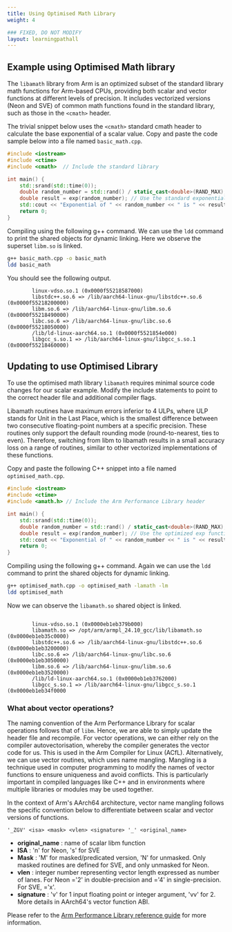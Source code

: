 ```yaml
---
title: Using Optimised Math Library
weight: 4

### FIXED, DO NOT MODIFY
layout: learningpathall
---
```


## Example using Optimised Math library

The `libamath` library from Arm is an optimized subset of the standard library math functions for Arm-based CPUs, providing both scalar and vector functions at different levels of precision. It includes vectorized versions (Neon and SVE) of common math functions found in the standard library, such as those in the `<cmath>` header. 

The trivial snippet below uses the `<cmath>` standard cmath header to calculate the base exponential of a scalar value. Copy and paste the code sample below into a file named `basic_math.cpp`.

```c++
#include <iostream>
#include <ctime>
#include <cmath>  // Include the standard library

int main() {
    std::srand(std::time(0));
    double random_number = std::rand() / static_cast<double>(RAND_MAX);
    double result = exp(random_number); // Use the standard exponential function
    std::cout << "Exponential of " << random_number << " is " << result << std::endl;
    return 0;
}
```

Compiling using the following g++ command. We can use the `ldd` command to print the shared objects for dynamic linking. Here we observe the superset `libm.so` is linked.

```bash
g++ basic_math.cpp -o basic_math
ldd basic_math
```
You should see the following output.

```output
        linux-vdso.so.1 (0x0000f55218587000)
        libstdc++.so.6 => /lib/aarch64-linux-gnu/libstdc++.so.6 (0x0000f55218200000)
        libm.so.6 => /lib/aarch64-linux-gnu/libm.so.6 (0x0000f55218490000)
        libc.so.6 => /lib/aarch64-linux-gnu/libc.so.6 (0x0000f55218050000)
        /lib/ld-linux-aarch64.so.1 (0x0000f5521854e000)
        libgcc_s.so.1 => /lib/aarch64-linux-gnu/libgcc_s.so.1 (0x0000f55218460000)
```

## Updating to use Optimised Library

To use the optimised math library `libamath` requires minimal source code changes for our scalar example. Modify the include statements to point to the correct header file and additional compiler flags. 

Libamath routines have maximum errors inferior to 4 ULPs, where ULP stands for Unit in the Last Place, which is the smallest difference between two consecutive floating-point numbers at a specific precision. These routines only support the default rounding mode (round-to-nearest, ties to even). Therefore, switching from libm to libamath results in a small accuracy loss on a range of routines, similar to other vectorized implementations of these functions.

Copy and paste the following C++ snippet into a file named `optimised_math.cpp`.

```c++
#include <iostream>
#include <ctime>
#include <amath.h> // Include the Arm Performance Library header

int main() {
    std::srand(std::time(0));
    double random_number = std::rand() / static_cast<double>(RAND_MAX);
    double result = exp(random_number); // Use the optimized exp function from libamath
    std::cout << "Exponential of " << random_number << " is " << result << std::endl;
    return 0;
}
```

Compiling using the following g++ command. Again we can use the `ldd` command to print the shared objects for dynamic linking.  

```bash
g++ optimised_math.cpp -o optimised_math -lamath -lm
ldd optimised_math
```
Now we can observe the `libamath.so` shared object is linked.

```output

        linux-vdso.so.1 (0x0000eb1eb379b000)
        libamath.so => /opt/arm/armpl_24.10_gcc/lib/libamath.so (0x0000eb1eb35c0000)
        libstdc++.so.6 => /lib/aarch64-linux-gnu/libstdc++.so.6 (0x0000eb1eb3200000)
        libc.so.6 => /lib/aarch64-linux-gnu/libc.so.6 (0x0000eb1eb3050000)
        libm.so.6 => /lib/aarch64-linux-gnu/libm.so.6 (0x0000eb1eb3520000)
        /lib/ld-linux-aarch64.so.1 (0x0000eb1eb3762000)
        libgcc_s.so.1 => /lib/aarch64-linux-gnu/libgcc_s.so.1 (0x0000eb1eb34f0000
```

### What about vector operations?

The naming convention of the Arm Performance Library for scalar operations follows that of `libm`. Hence, we are able to simply update the header file and recompile. For vector operations, we can either rely on the compiler autovectorisation, whereby the compiler generates the vector code for us. This is used in the Arm Compiler for Linux (ACfL). Alternatively, we can use vector routines, which uses name mangling. Mangling is a technique used in computer programming to modify the names of vector functions to ensure uniqueness and avoid conflicts. This is particularly important in compiled languages like C++ and in environments where multiple libraries or modules may be used together.

In the context of Arm's AArch64 architecture, vector name mangling follows the specific convention below to differentiate between scalar and vector versions of functions. 

```output
'_ZGV' <isa> <mask> <vlen> <signature> '_' <original_name>
```

- **original_name** : name of scalar libm function
- **ISA** : 'n' for Neon, 's' for SVE
- **Mask** : 'M' for masked/predicated version, 'N' for unmasked. Only masked routines are defined for SVE, and only unmasked for Neon.
- **vlen** : integer number representing vector length expressed as number of lanes. For Neon <vlen>='2' in double-precision and <vlen>='4' in single-precision. For SVE, <vlen>='x'.
- **signature** : 'v' for 1 input floating point or integer argument, 'vv' for 2. More details in AArch64's vector function ABI.

Please refer to the [Arm Performance Library reference guide](https://developer.arm.com/documentation/101004/latest/) for more information. 
